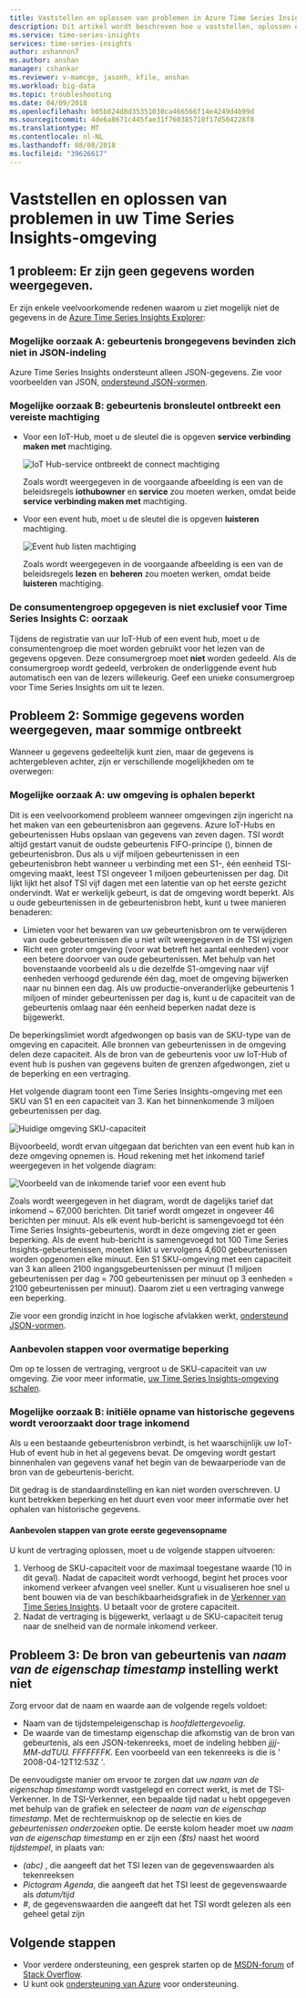 ```yaml
---
title: Vaststellen en oplossen van problemen in Azure Time Series Insights | Microsoft Docs
description: Dit artikel wordt beschreven hoe u vaststellen, oplossen en oplossen van veelvoorkomende problemen die in uw Azure Time Series Insights-omgeving optreden.
ms.service: time-series-insights
services: time-series-insights
author: ashannon7
ms.author: anshan
manager: cshankar
ms.reviewer: v-mamcge, jasonh, kfile, anshan
ms.workload: big-data
ms.topic: troubleshooting
ms.date: 04/09/2018
ms.openlocfilehash: b05b824d8d35351030ca466566f14e4249d4b99d
ms.sourcegitcommit: 4de6a8671c445fae31f760385710f17d504228f8
ms.translationtype: MT
ms.contentlocale: nl-NL
ms.lasthandoff: 08/08/2018
ms.locfileid: "39626617"
---
```

# <a name="diagnose-and-solve-problems-in-your-time-series-insights-environment"></a>Vaststellen en oplossen van problemen in uw Time Series Insights-omgeving

## <a name="problem-1-no-data-is-shown"></a>1 probleem: Er zijn geen gegevens worden weergegeven.
Er zijn enkele veelvoorkomende redenen waarom u ziet mogelijk niet de gegevens in de [Azure Time Series Insights Explorer](https://insights.timeseries.azure.com):

### <a name="possible-cause-a-event-source-data-is-not-in-json-format"></a>Mogelijke oorzaak A: gebeurtenis brongegevens bevinden zich niet in JSON-indeling
Azure Time Series Insights ondersteunt alleen JSON-gegevens. Zie voor voorbeelden van JSON, [ondersteund JSON-vormen](time-series-insights-send-events.md#supported-json-shapes).

### <a name="possible-cause-b-event-source-key-is-missing-a-required-permission"></a>Mogelijke oorzaak B: gebeurtenis bronsleutel ontbreekt een vereiste machtiging
* Voor een IoT-Hub, moet u de sleutel die is opgeven **service verbinding maken met** machtiging.

   ![IoT Hub-service ontbreekt de connect machtiging](media/diagnose-and-solve-problems/iothub-serviceconnect-permissions.png)

   Zoals wordt weergegeven in de voorgaande afbeelding is een van de beleidsregels **iothubowner** en **service** zou moeten werken, omdat beide **service verbinding maken met** machtiging.
   
* Voor een event hub, moet u de sleutel die is opgeven **luisteren** machtiging.

   ![Event hub listen machtiging](media/diagnose-and-solve-problems/eventhub-listen-permissions.png)

   Zoals wordt weergegeven in de voorgaande afbeelding is een van de beleidsregels **lezen** en **beheren** zou moeten werken, omdat beide **luisteren** machtiging.

### <a name="possible-cause-c-the-consumer-group-provided-is-not-exclusive-to-time-series-insights"></a>De consumentengroep opgegeven is niet exclusief voor Time Series Insights C: oorzaak
Tijdens de registratie van uur IoT-Hub of een event hub, moet u de consumentengroep die moet worden gebruikt voor het lezen van de gegevens opgeven. Deze consumergroep moet **niet** worden gedeeld. Als de consumergroep wordt gedeeld, verbroken de onderliggende event hub automatisch een van de lezers willekeurig. Geef een unieke consumergroep voor Time Series Insights om uit te lezen.

## <a name="problem-2-some-data-is-shown-but-some-is-missing"></a>Probleem 2: Sommige gegevens worden weergegeven, maar sommige ontbreekt
Wanneer u gegevens gedeeltelijk kunt zien, maar de gegevens is achtergebleven achter, zijn er verschillende mogelijkheden om te overwegen:

### <a name="possible-cause-a-your-environment-is-getting-throttled"></a>Mogelijke oorzaak A: uw omgeving is ophalen beperkt
Dit is een veelvoorkomend probleem wanneer omgevingen zijn ingericht na het maken van een gebeurtenisbron aan gegevens.  Azure IoT-Hubs en gebeurtenissen Hubs opslaan van gegevens van zeven dagen.  TSI wordt altijd gestart vanuit de oudste gebeurtenis FIFO-principe (), binnen de gebeurtenisbron.  Dus als u vijf miljoen gebeurtenissen in een gebeurtenisbron hebt wanneer u verbinding met een S1-, één eenheid TSI-omgeving maakt, leest TSI ongeveer 1 miljoen gebeurtenissen per dag.  Dit lijkt lijkt het alsof TSI vijf dagen met een latentie van op het eerste gezicht ondervindt.  Wat er werkelijk gebeurt, is dat de omgeving wordt beperkt.  Als u oude gebeurtenissen in de gebeurtenisbron hebt, kunt u twee manieren benaderen:

- Limieten voor het bewaren van uw gebeurtenisbron om te verwijderen van oude gebeurtenissen die u niet wilt weergegeven in de TSI wijzigen
- Richt een groter omgeving (voor wat betreft het aantal eenheden) voor een betere doorvoer van oude gebeurtenissen.  Met behulp van het bovenstaande voorbeeld als u die dezelfde S1-omgeving naar vijf eenheden verhoogd gedurende één dag, moet de omgeving bijwerken naar nu binnen een dag.  Als uw productie-onveranderlijke gebeurtenis 1 miljoen of minder gebeurtenissen per dag is, kunt u de capaciteit van de gebeurtenis omlaag naar één eenheid beperken nadat deze is bijgewerkt.  

De beperkingslimiet wordt afgedwongen op basis van de SKU-type van de omgeving en capaciteit. Alle bronnen van gebeurtenissen in de omgeving delen deze capaciteit. Als de bron van de gebeurtenis voor uw IoT-Hub of event hub is pushen van gegevens buiten de grenzen afgedwongen, ziet u de beperking en een vertraging.

Het volgende diagram toont een Time Series Insights-omgeving met een SKU van S1 en een capaciteit van 3. Kan het binnenkomende 3 miljoen gebeurtenissen per dag.

![Huidige omgeving SKU-capaciteit](media/diagnose-and-solve-problems/environment-sku-current-capacity.png)

Bijvoorbeeld, wordt ervan uitgegaan dat berichten van een event hub kan in deze omgeving opnemen is. Houd rekening met het inkomend tarief weergegeven in het volgende diagram:

![Voorbeeld van de inkomende tarief voor een event hub](media/diagnose-and-solve-problems/eventhub-ingress-rate.png)

Zoals wordt weergegeven in het diagram, wordt de dagelijks tarief dat inkomend ~ 67,000 berichten. Dit tarief wordt omgezet in ongeveer 46 berichten per minuut. Als elk event hub-bericht is samengevoegd tot één Time Series Insights-gebeurtenis, wordt in deze omgeving ziet er geen beperking. Als de event hub-bericht is samengevoegd tot 100 Time Series Insights-gebeurtenissen, moeten klikt u vervolgens 4,600 gebeurtenissen worden opgenomen elke minuut. Een S1 SKU-omgeving met een capaciteit van 3 kan alleen 2100 ingangsgebeurtenissen per minuut (1 miljoen gebeurtenissen per dag = 700 gebeurtenissen per minuut op 3 eenheden = 2100 gebeurtenissen per minuut). Daarom ziet u een vertraging vanwege een beperking. 

Zie voor een grondig inzicht in hoe logische afvlakken werkt, [ondersteund JSON-vormen](time-series-insights-send-events.md#supported-json-shapes).

### <a name="recommended-resolution-steps-for-excessive-throttling"></a>Aanbevolen stappen voor overmatige beperking
Om op te lossen de vertraging, vergroot u de SKU-capaciteit van uw omgeving. Zie voor meer informatie, [uw Time Series Insights-omgeving schalen](time-series-insights-how-to-scale-your-environment.md).

### <a name="possible-cause-b-initial-ingestion-of-historical-data-is-causing-slow-ingress"></a>Mogelijke oorzaak B: initiële opname van historische gegevens wordt veroorzaakt door trage inkomend
Als u een bestaande gebeurtenisbron verbindt, is het waarschijnlijk uw IoT-Hub of event hub in het al gegevens bevat. De omgeving wordt gestart binnenhalen van gegevens vanaf het begin van de bewaarperiode van de bron van de gebeurtenis-bericht.

Dit gedrag is de standaardinstelling en kan niet worden overschreven. U kunt betrekken beperking en het duurt even voor meer informatie over het ophalen van historische gegevens.

#### <a name="recommended-resolution-steps-of-large-initial-ingestion"></a>Aanbevolen stappen van grote eerste gegevensopname
U kunt de vertraging oplossen, moet u de volgende stappen uitvoeren:
1. Verhoog de SKU-capaciteit voor de maximaal toegestane waarde (10 in dit geval). Nadat de capaciteit wordt verhoogd, begint het proces voor inkomend verkeer afvangen veel sneller. Kunt u visualiseren hoe snel u bent bouwen via de van beschikbaarheidsgrafiek in de [Verkenner van Time Series Insights](https://insights.timeseries.azure.com). U betaalt voor de grotere capaciteit.
2. Nadat de vertraging is bijgewerkt, verlaagt u de SKU-capaciteit terug naar de snelheid van de normale inkomend verkeer.

## <a name="problem-3-my-event-sources-timestamp-property-name-setting-doesnt-work"></a>Probleem 3: De bron van gebeurtenis van *naam van de eigenschap timestamp* instelling werkt niet
Zorg ervoor dat de naam en waarde aan de volgende regels voldoet:
* Naam van de tijdstempeleigenschap is _hoofdlettergevoelig_.
* De waarde van de timestamp eigenschap die afkomstig van de bron van gebeurtenis, als een JSON-tekenreeks, moet de indeling hebben _jjjj-MM-ddTUU. FFFFFFFK_. Een voorbeeld van een tekenreeks is die is ' 2008-04-12T12:53Z '.

De eenvoudigste manier om ervoor te zorgen dat uw *naam van de eigenschap timestamp* wordt vastgelegd en correct werkt, is met de TSI-Verkenner.  In de TSI-Verkenner, een bepaalde tijd nadat u hebt opgegeven met behulp van de grafiek en selecteer de *naam van de eigenschap timestamp*.  Met de rechtermuisknop op de selectie en kies de *gebeurtenissen onderzoeken* optie.  De eerste kolom header moet uw *naam van de eigenschap timestamp* en er zijn een *($ts)* naast het woord *tijdstempel*, in plaats van:
- *(abc)* , die aangeeft dat het TSI lezen van de gegevenswaarden als tekenreeksen
- *Pictogram Agenda*, die aangeeft dat het TSI leest de gegevenswaarde als *datum/tijd*
- *#*, de gegevenswaarden die aangeeft dat het TSI wordt gelezen als een geheel getal zijn


## <a name="next-steps"></a>Volgende stappen
- Voor verdere ondersteuning, een gesprek starten op de [MSDN-forum](https://social.msdn.microsoft.com/Forums/home?forum=AzureTimeSeriesInsights) of [Stack Overflow](https://stackoverflow.com/questions/tagged/azure-timeseries-insights). 
- U kunt ook [ondersteuning van Azure](https://azure.microsoft.com/support/options/) voor ondersteuning.
